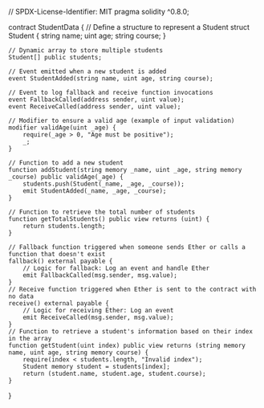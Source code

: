 // SPDX-License-Identifier: MIT
pragma solidity ^0.8.0;

contract StudentData {
    // Define a structure to represent a Student
    struct Student {
        string name;
        uint age;
        string course;
    }

    // Dynamic array to store multiple students 
    Student[] public students;

    // Event emitted when a new student is added
    event StudentAdded(string name, uint age, string course);

    // Event to log fallback and receive function invocations
    event FallbackCalled(address sender, uint value);
    event ReceiveCalled(address sender, uint value);

    // Modifier to ensure a valid age (example of input validation)
    modifier validAge(uint _age) {
        require(_age > 0, "Age must be positive");
        _;
    }

    // Function to add a new student
    function addStudent(string memory _name, uint _age, string memory _course) public validAge(_age) {
        students.push(Student(_name, _age, _course));
        emit StudentAdded(_name, _age, _course);
    }

    // Function to retrieve the total number of students
    function getTotalStudents() public view returns (uint) {
        return students.length;
    }

    // Fallback function triggered when someone sends Ether or calls a function that doesn't exist
    fallback() external payable {
        // Logic for fallback: Log an event and handle Ether
        emit FallbackCalled(msg.sender, msg.value);    
    }
    // Receive function triggered when Ether is sent to the contract with no data
    receive() external payable {
        // Logic for receiving Ether: Log an event
        emit ReceiveCalled(msg.sender, msg.value);
    }
    // Function to retrieve a student's information based on their index in the array
    function getStudent(uint index) public view returns (string memory name, uint age, string memory course) {
        require(index < students.length, "Invalid index");
        Student memory student = students[index];
        return (student.name, student.age, student.course);
    }
}      
